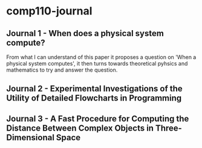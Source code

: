 # comp110-journal
## Journal 1 - When does a physical system compute?
From what I can understand of this paper it proposes a question on 'When a physical system computes', it then turns towards theoretical pyhsics and mathematics to try and answer the question. 

## Journal 2 - Experimental Investigations of the Utility of Detailed Flowcharts in Programming


## Journal 3 - A Fast Procedure for Computing the Distance Between Complex Objects in Three-Dimensional Space 

